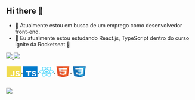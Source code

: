 ## Hi there 👋

- 🔭 Atualmente estou em busca de um emprego como desenvolvedor front-end.
- 🌱 Eu atualmente estou estudando React.js, TypeScript dentro do curso Ignite da Rocketseat 🚀

 <div>
  <a href="https://github.com/gugavillar">
  <img height="180em" src="https://github-readme-stats.vercel.app/api?username=gugavillar&show_icons=true&theme=onedark&include_all_commits=true&count_private=true"/>
  <img height="180em" src="https://github-readme-stats.vercel.app/api/top-langs/?username=gugavillar&layout=compact&langs_count=7&theme=onedark"/>
</div>

 <div style="display: inline_block"><br>
  <img align="center" alt="Guga-Js" height="30" width="40" src="https://raw.githubusercontent.com/devicons/devicon/master/icons/javascript/javascript-plain.svg">
  <img align="center" alt="Guga-Ts" height="30" width="40" src="https://raw.githubusercontent.com/devicons/devicon/master/icons/typescript/typescript-plain.svg">
  <img align="center" alt="Guga-React" height="30" width="40" src="https://raw.githubusercontent.com/devicons/devicon/master/icons/react/react-original.svg">
  <img align="center" alt="Guga-HTML" height="30" width="40" src="https://raw.githubusercontent.com/devicons/devicon/master/icons/html5/html5-original.svg">
  <img align="center" alt="Guga-CSS" height="30" width="40" src="https://raw.githubusercontent.com/devicons/devicon/master/icons/css3/css3-original.svg">
</div>
 
 ##
 
 <div>
 <a href="https://www.linkedin.com/in/gugavillar/" target="_blank"><img src="https://img.shields.io/badge/-LinkedIn-%230077B5?style=for-the-badge&logo=linkedin&logoColor=white" target="_blank"></a>  
 <div/>
